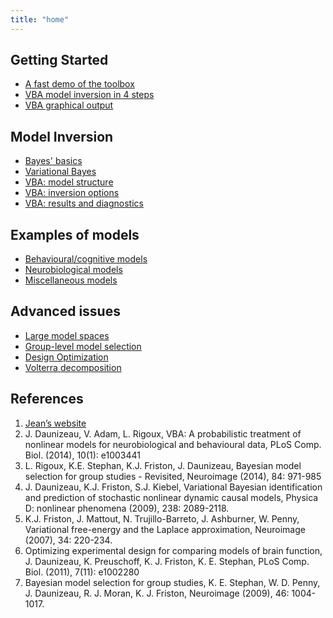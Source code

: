 ```yaml
---
title: "home"
---
```

## Getting Started

- [A fast demo of the toolbox](Fast-demo-Q-learning-model)
- [VBA model inversion in 4 steps](VBA-model-inversion-in-4-steps)
- [VBA graphical output](VBA-graphical-output)

## Model Inversion

- [Bayes' basics](Bayesian-modelling-introduction)
- [Variational Bayes](The-variational-Bayesian-approach)
- [VBA: model structure](Structure-of-VBA's-generative-model)
- [VBA: inversion options](Controlling-the-inversion-using-VBA-options)
- [VBA: results and diagnostics](VBA-output-structure)

## Examples of models

- [Behavioural/cognitive models](Behavioural-cognitive-models)
- [Neurobiological models](Neurobiological-models)
- [Miscellaneous models](Miscellaneous-models)

## Advanced issues

- [Large model spaces](Comparing-large-spaces-of-models)
- [Group-level model selection](BMS-for-group-studies)
- [Design Optimization](Optimizing-the-experimental-design)
- [Volterra decomposition](Volterra-decomposition)

## References

1. [Jean’s website](https://sites.google.com/site/jeandaunizeauswebsite/code/vb-for-sdcm)
1. J. Daunizeau, V. Adam, L. Rigoux, VBA: A probabilistic treatment of nonlinear models for neurobiological and behavioural data, PLoS Comp. Biol. (2014), 10(1): e1003441
1. L. Rigoux, K.E. Stephan, K.J. Friston, J. Daunizeau, Bayesian model selection for group studies - Revisited, Neuroimage (2014), 84: 971-985
1. J. Daunizeau, K.J. Friston, S.J. Kiebel, Variational Bayesian identification and prediction of stochastic nonlinear dynamic causal models, Physica D: nonlinear phenomena (2009), 238: 2089-2118.
1. K.J. Friston, J. Mattout, N. Trujillo-Barreto, J. Ashburner, W. Penny, Variational free-energy and the Laplace approximation, Neuroimage (2007), 34: 220-234.
1. Optimizing experimental design for comparing models of brain function, J. Daunizeau, K. Preuschoff, K. J. Friston, K. E. Stephan, PLoS Comp. Biol. (2011), 7(11): e1002280
1. Bayesian model selection for group studies, K. E. Stephan, W. D. Penny, J. Daunizeau, R. J. Moran, K. J. Friston, Neuroimage (2009), 46: 1004-1017.
